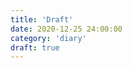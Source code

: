 ```yaml
---
title: 'Draft'
date: 2020-12-25 24:00:00
category: 'diary'
draft: true
---
```


<!-- 임시 저장 글 -->
<!-- Draft Post -->
<!-- Draft Post -->
<!-- Draft Post -->
<!-- Draft Post -->
<!-- Draft Post -->

